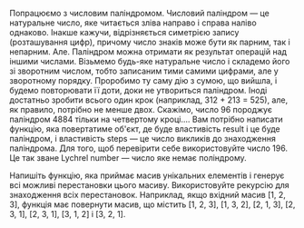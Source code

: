 Попрацюємо з числовим паліндромом. Числовий паліндром — це натуральне число, яке читається зліва направо і справа наліво однаково. Інакше кажучи, відрізняється симетрією запису (розташування цифр), причому число знаків може бути як парним, так і непарним. Але. Паліндром можна отримати як результат операцій над іншими числами. Візьмемо будь-яке натуральне число і складемо його зі зворотним числом, тобто записаним тими самими цифрами, але у зворотному порядку. Проробимо ту саму дію з сумою, що вийшла, і будемо повторювати її доти, доки не утвориться паліндром. Іноді достатньо зробити всього один крок (наприклад, 312 + 213 = 525), але, як правило, потрібно не менше двох. Скажімо, число 96 породжує паліндром 4884 тільки на четвертому кроці.... Вам потрібно написати функцію, яка повертатиме об'єкт, де буде властивість result і це буде паліндром, і властивість steps — це число викликів до знаходження паліндрома. Для того, щоб перевірити себе використовуйте число 196. Це так зване Lychrel number — число яке немає поліндрому.

Напишіть функцію, яка приймає масив унікальних елементів і генерує всі можливі перестановки цього масиву. Використовуйте рекурсію для знаходження всіх перестановок. Наприклад, якщо вхідний масив [1, 2, 3], функція має повернути масив, що містить [1, 2, 3], [1, 3, 2], [2, 1, 3], [2, 3, 1], [2, 3, 1], [3, 1, 2] і [3, 2, 1].
